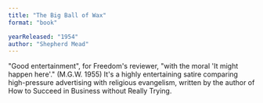 ```yaml
---
title: "The Big Ball of Wax"
format: "book"

yearReleased: "1954"
author: "Shepherd Mead"
---
```

"Good entertainment", for Freedom's reviewer, "with  the moral 'It might happen here'." (M.G.W. 1955) It's a highly entertaining  satire comparing high-pressure advertising with religious evangelism, written by  the author of How to Succeed in Business without Really Trying.